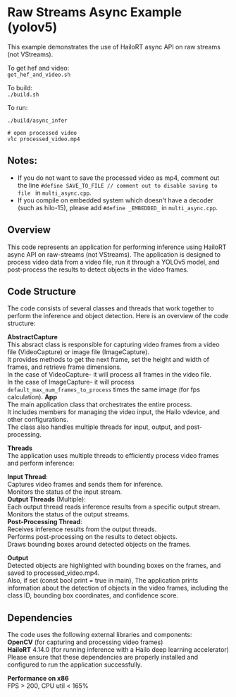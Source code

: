 # Raw Streams Async Example (yolov5)  

This example demonstrates the use of HailoRT async API on raw streams (not VStreams).

To get hef and video:  
``
get_hef_and_video.sh
``

To build:  
``
./build.sh
``

To run:  
```
./build/async_infer
  
# open processed video  
vlc processed_video.mp4  
```

## Notes:  
* If you do not want to save the processed video as mp4, 
comment out the line ```#define SAVE_TO_FILE // comment out to disable saving to file ``` in ```multi_async.cpp```.  
* If you compile on embedded system which doesn't have a decoder (such as hilo-15), please add ```#define _EMBEDDED_```  in ```multi_async.cpp```.  

## Overview  
This code represents an application for performing inference using HailoRT async API on raw-streams (not VStreams). The application is designed to process video data from a video file, run it through a YOLOv5 model, and post-process the results to detect objects in the video frames.

## Code Structure  
The code consists of several classes and threads that work together to perform the inference and object detection. Here is an overview of the code structure:

**AbstractCapture**  
This absract class is responsible for capturing video frames from a video file (VideoCapture) or image file (ImageCapture).  
It provides methods to get the next frame, set the height and width of frames, and retrieve frame dimensions.  
In the case of VideoCapture- it will process all frames in the video file.  
In the case of ImageCapture- it will process ```default_max_num_frames_to_process``` times the same image (for fps calculation).
**App**  
The main application class that orchestrates the entire process.  
It includes members for managing the video input, the Hailo vdevice, and other configurations.  
The class also handles multiple threads for input, output, and post-processing.  

**Threads**  
The application uses multiple threads to efficiently process video frames and perform inference:  

**Input Thread**:  
Captures video frames and sends them for inference.  
Monitors the status of the input stream.  
**Output Threads** (Multiple):  
Each output thread reads inference results from a specific output stream.  
Monitors the status of the output streams.  
**Post-Processing Thread**:  
Receives inference results from the output threads.  
Performs post-processing on the results to detect objects.  
Draws bounding boxes around detected objects on the frames.  

**Output**    
Detected objects are highlighted with bounding boxes on the frames, and saved to processed_video.mp4.  
Also, if set (const bool print = true in main), The application prints information about the detection of objects in the video frames, including the class ID, bounding box coordinates, and confidence score.

## Dependencies
The code uses the following external libraries and components:  
**OpenCV** (for capturing and processing video frames)  
**HailoRT** 4.14.0 (for running inference with a Hailo deep learning accelerator)  
Please ensure that these dependencies are properly installed and configured to run the application successfully.  

**Performance on x86**  
FPS > 200, CPU util < 165%  
